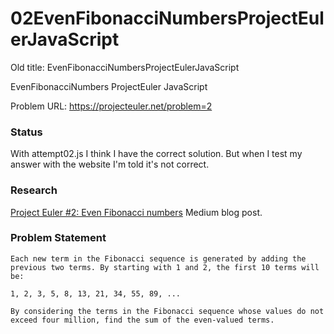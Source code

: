 # 02EvenFibonacciNumbersProjectEulerJavaScript

Old title: EvenFibonacciNumbersProjectEulerJavaScript

EvenFibonacciNumbers ProjectEuler JavaScript

Problem URL: https://projecteuler.net/problem=2

### Status 
With attempt02.js I think I have the correct solution. 
But when I test my answer with the website I'm told it's not correct.

### Research
[Project Euler #2: Even Fibonacci numbers](https://medium.com/@TheZaki/project-euler-2-even-fibonacci-numbers-2219e9438970) Medium blog post.

### Problem Statement

```
Each new term in the Fibonacci sequence is generated by adding the previous two terms. By starting with 1 and 2, the first 10 terms will be:

1, 2, 3, 5, 8, 13, 21, 34, 55, 89, ...

By considering the terms in the Fibonacci sequence whose values do not exceed four million, find the sum of the even-valued terms.

```
